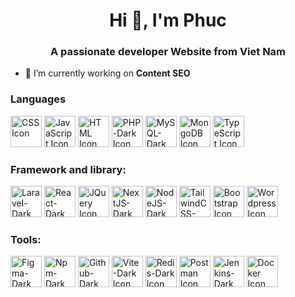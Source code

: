<h1 align="center">Hi 👋, I'm Phuc</h1>
<h3 align="center">A passionate developer Website from Viet Nam</h3>

- 🔭 I’m currently working on **Content SEO**


<h3 align="left">Languages</h3>
<img style="width: 50px;" src="https://github.com/user-attachments/assets/14646b52-7462-4789-a96a-ced46e47191a" alt="CSS Icon">
<img style="width: 50px;" src="https://github.com/user-attachments/assets/2a9fea83-60e8-4926-8910-db266b82903e" alt="JavaScript Icon">
<img style="width: 50px;" src="https://github.com/user-attachments/assets/65adc337-0d48-4311-ad09-52515fcee551" alt="HTML Icon">
<img style="width: 50px;" src="https://github.com/user-attachments/assets/722ca170-bb2d-4c38-a3fe-88ced0771ff0" alt="PHP-Dark Icon">
<img style="width: 50px;" src="https://github.com/user-attachments/assets/005b2f80-f5e5-4c81-9873-228f52c4f594" alt="MySQL-Dark Icon">
<img style="width: 50px;" src="https://github.com/user-attachments/assets/8dae67a9-91f8-423e-868d-9f5246396f4f" alt="MongoDB Icon">
<img style="width: 50px;" src="https://github.com/user-attachments/assets/6c4eb7d9-76de-41cc-8a0c-052ff3384f1d" alt="TypeScript Icon">
<h3 align="left">Framework and library:</h3>
<img style="width: 50px;" src="https://github.com/user-attachments/assets/bebd2c2e-9e1b-4d8b-8e7a-00bbe72cfaac" alt="Laravel-Dark Icon">
<img style="width: 50px;" src="https://github.com/user-attachments/assets/362f930c-784f-48b1-9baa-f0419feb5561" alt="React-Dark Icon">
<img style="width: 50px;" src="https://github.com/user-attachments/assets/32e9336d-78d9-42ef-9aca-f44d4590aac0" alt="JQuery Icon">
<img style="width: 50px;" src="https://github.com/user-attachments/assets/a361491f-0fed-4b7e-b4f8-14882845fff1" alt="NextJS-Dark Icon">
<img style="width: 50px;" src="https://github.com/user-attachments/assets/3c1fb39f-f841-4174-af0d-8167145a469f" alt="NodeJS-Dark Icon">
<img style="width: 50px;" src="https://github.com/user-attachments/assets/99898a48-3a54-4c1a-8fa3-686be5b9467b" alt="TailwindCSS-Dark Icon">
<img style="width: 50px;" src="https://github.com/user-attachments/assets/613ce9cf-d12e-45d8-ab49-993529c6a08a" alt="Bootstrap Icon">
<img style="width: 50px;" src="https://github.com/user-attachments/assets/cf29bc54-8e1c-4ff6-b034-f5c40a2aa797" alt="Wordpress Icon">
<h3 align="left">Tools:</h3>
<img style="width: 50px;" src="https://github.com/user-attachments/assets/5a8a8745-7465-42c6-9164-bbf3e1e3827e" alt="Figma-Dark Icon">
<img style="width: 50px;" src="https://github.com/user-attachments/assets/ea5d1a4b-8113-478e-bd5b-415845ffed69" alt="Npm-Dark Icon">
<img style="width: 50px;" src="https://github.com/user-attachments/assets/34fa3ea2-041d-4651-93cb-b1f450f7df94" alt="Github-Dark Icon">
<img style="width: 50px;" src="https://github.com/user-attachments/assets/30116f48-bf87-41a1-aa50-fd8fc728603b" alt="Vite-Dark Icon">
<img style="width: 50px;" src="https://github.com/user-attachments/assets/6dd3720a-6f13-4e5a-b56c-7dfa2d85ea66" alt="Redis-Dark Icon">
<img style="width: 50px;" src="https://github.com/user-attachments/assets/06cc1c14-3920-42ea-9d9e-17b8ed45ee2b" alt="Postman Icon">
<img style="width: 50px;" src="https://github.com/user-attachments/assets/11d70315-d8ee-4b65-898f-71c51ec5b07f" alt="Jenkins-Dark Icon">
<img style="width: 50px;" src="https://github.com/user-attachments/assets/c976f077-ff8e-4e5b-b655-0b00caac0950" alt="Docker Icon">
